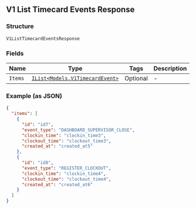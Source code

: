## V1 List Timecard Events Response

### Structure

`V1ListTimecardEventsResponse`

### Fields

| Name | Type | Tags | Description |
|  --- | --- | --- | --- |
| `Items` | [`IList<Models.V1TimecardEvent>`](/doc/models/v1-timecard-event.md) | Optional | - |

### Example (as JSON)

```json
{
  "items": [
    {
      "id": "id7",
      "event_type": "DASHBOARD_SUPERVISOR_CLOSE",
      "clockin_time": "clockin_time3",
      "clockout_time": "clockout_time3",
      "created_at": "created_at5"
    },
    {
      "id": "id8",
      "event_type": "REGISTER_CLOCKOUT",
      "clockin_time": "clockin_time4",
      "clockout_time": "clockout_time4",
      "created_at": "created_at6"
    }
  ]
}
```

